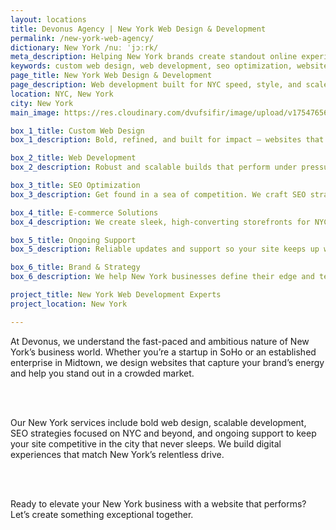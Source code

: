 ```yaml
---
layout: locations
title: Devonus Agency | New York Web Design & Development
permalink: /new-york-web-agency/
dictionary: New York /nuː ˈjɔːrk/
meta_description: Helping New York brands create standout online experiences.
keywords: custom web design, web development, seo optimization, website maintenance, new york web design, NYC new york
page_title: New York Web Design & Development
page_description: Web development built for NYC speed, style, and scale.
location: NYC, New York
city: New York
main_image: https://res.cloudinary.com/dvufsifir/image/upload/v1754765654/new-york_d0urmz.webp

box_1_title: Custom Web Design
box_1_description: Bold, refined, and built for impact — websites that match the energy and ambition of NYC.

box_2_title: Web Development
box_2_description: Robust and scalable builds that perform under pressure — just like New York.

box_3_title: SEO Optimization
box_3_description: Get found in a sea of competition. We craft SEO strategies for visibility in New York and beyond.

box_4_title: E-commerce Solutions
box_4_description: We create sleek, high-converting storefronts for NYC brands ready to scale.

box_5_title: Ongoing Support
box_5_description: Reliable updates and support so your site keeps up with the city that never sleeps.

box_6_title: Brand & Strategy
box_6_description: We help New York businesses define their edge and tell their story with confidence.

project_title: New York Web Development Experts
project_location: New York

---
```


At Devonus, we understand the fast-paced and ambitious nature of New York’s business world. Whether you’re a startup in SoHo or an established enterprise in Midtown, we design websites that capture your brand’s energy and help you stand out in a crowded market.

<br>  
<br>

Our New York services include bold web design, scalable development, SEO strategies focused on NYC and beyond, and ongoing support to keep your site competitive in the city that never sleeps. We build digital experiences that match New York’s relentless drive.

<br>  
<br>

Ready to elevate your New York business with a website that performs? Let’s create something exceptional together.
